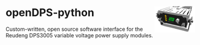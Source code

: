 # openDPS-python <img alt="Project Icon" align="right" height="70px" src="appIcon.png">
Custom-written, open source software interface for the Reudeng DPS3005 variable voltage power supply modules.
